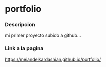 # portfolio

### Descripcion

mi primer proyecto subido a github...

### Link a la pagina

https://meiandelkardashian.github.io/portfolio/

